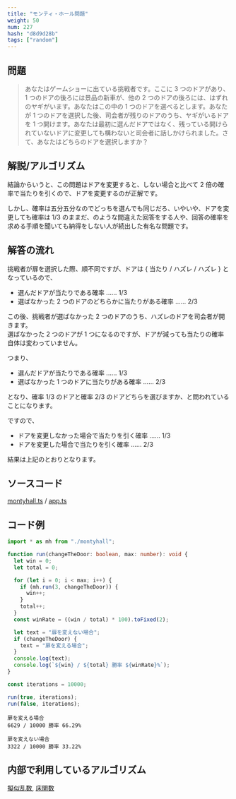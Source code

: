 ```yaml
---
title: "モンティ・ホール問題"
weight: 50
num: 227
hash: "d8d9d28b"
tags: ["random"]
---
```


## 問題

> あなたはゲームショーに出ている挑戦者です。ここに 3 つのドアがあり、1 つのドアの後ろには景品の新車が、他の 2 つのドアの後ろには、はずれのヤギがいます。あなたはこの中の 1 つのドアを選べるとします。あなたが 1 つのドアを選択した後、司会者が残りのドアのうち、ヤギがいるドアを 1 つ開けます。あなたは最初に選んだドアではなく、残っている開けられていないドアに変更しても構わないと司会者に話しかけられました。さて、あなたはどちらのドアを選択しますか？

## 解説/アルゴリズム

結論からいうと、この問題はドアを変更すると、しない場合と比べて 2 倍の確率で当たりを引くので、ドアを変更するのが正解です。

しかし、確率は五分五分なのでどっちを選んでも同じだろ、いやいや、ドアを変更しても確率は 1/3 のままだ、のような間違えた回答をする人や、回答の確率を求める手順を聞いても納得をしない人が続出した有名な問題です。

## 解答の流れ

挑戦者が扉を選択した際、順不同ですが、ドアは { 当たり / ハズレ / ハズレ } となっているので、

- 選んだドアが当たりである確率 ...... 1/3
- 選ばなかった 2 つのドアのどちらかに当たりがある確率 ...... 2/3

この後、挑戦者が選ばなかった 2 つのドアのうち、ハズレのドアを司会者が開きます。  
選ばなかった 2 つのドアが 1 つになるのですが、ドアが減っても当たりの確率自体は変わっていません。

つまり、

- 選んだドアが当たりである確率 ...... 1/3
- 選ばなかった 1 つのドアに当たりがある確率 ...... 2/3

となり、確率 1/3 のドアと確率 2/3 のドアどちらを選びますか、と問われていることになります。

ですので、

- ドアを変更しなかった場合で当たりを引く確率 ...... 1/3
- ドアを変更した場合で当たりを引く確率 ...... 2/3

結果は上記のとおりとなります。

## ソースコード

[montyhall.ts](./static/code/d8d9d28b/montyhall.ts) / [app.ts](./static/code/d8d9d28b/app.ts)

## コード例

```typescript
import * as mh from "./montyhall";

function run(changeTheDoor: boolean, max: number): void {
  let win = 0;
  let total = 0;

  for (let i = 0; i < max; i++) {
    if (mh.run(3, changeTheDoor)) {
      win++;
    }
    total++;
  }
  const winRate = ((win / total) * 100).toFixed(2);

  let text = "扉を変えない場合";
  if (changeTheDoor) {
    text = "扉を変える場合";
  }
  console.log(text);
  console.log(`${win} / ${total} 勝率 ${winRate}%`);
}

const iterations = 10000;

run(true, iterations);
run(false, iterations);
```

```text
扉を変える場合
6629 / 10000 勝率 66.29%

扉を変えない場合
3322 / 10000 勝率 33.22%
```

## 内部で利用しているアルゴリズム

[擬似乱数](/e14deb99), [床関数](/0fd2eac9)
